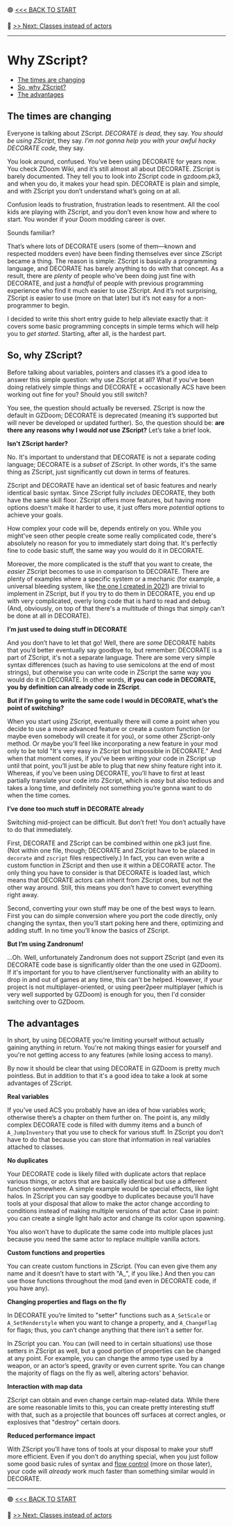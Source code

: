 🟢 [<<< BACK TO START](README.md)

🔵 [>> Next: Classes instead of actors](04_Classes_instead_of_actors.md)

------

# Why ZScript?

* [The times are changing](#the-times-are-changing)
* [So, why ZScript?](#so--why-zscript-)
* [The advantages](#the-advantages)

## The times are changing

Everyone is talking about ZScript. *DECORATE is dead*, they say. *You should be using ZScript*, they say. *I’m not gonna help you with your awful hacky DECORATE code,* they say.

You look around, confused. You’ve been using DECORATE for years now. You check ZDoom Wiki, and it’s still almost all about DECORATE. ZScript is barely documented. They tell you to look into ZScript code in gzdoom.pk3, and when you do, it makes your head spin. DECORATE is plain and simple, and with ZScript you don’t understand what’s going on at all.

Confusion leads to frustration, frustration leads to resentment. All the cool kids are playing with ZScript, and you don’t even know how and where to start. You wonder if your Doom modding career is over.

Sounds familiar?

That’s where lots of DECORATE users (some of them—known and respected modders even) have been finding themselves ever since ZScript became a thing. The reason is simple: ZScript is basically a programming language, and DECORATE has barely anything to do with that concept. As a result, there are *plenty* of people who’ve been doing just fine with DECORATE, and just a *handful* of people with previous programming experience who find it much easier to use ZScript. And it’s not surprising, ZScript *is* easier to use (more on that later) but it’s not easy for a non-programmer to begin.

I decided to write this short entry guide to help alleviate exactly that: it covers some basic programming concepts in simple terms which will help you to *get started*. Starting, after all, is the hardest part.

## So, why ZScript?

Before talking about variables, pointers and classes it’s a good idea to answer this simple question: why use ZScript at all? What if you’ve been doing relatively simple things and DECORATE + occasionally ACS have been working out fine for you? Should you still switch?

You see, the question should actually be reversed. ZScript is now the default in GZDoom; DECORATE is deprecated (meaning it’s supported but will never be developed or updated further). So, the question should be: **are there any reasons why I would *not* use ZScript?** Let’s take a brief look.

**Isn't ZScript harder?**

No. It's important to understand that DECORATE is not a separate coding language; DECORATE is a *subset* of ZScript. In other words, it's the same thing as ZScript, just significantly cut down in terms of features. 

ZScript and DECORATE have an identical set of basic features and nearly identical basic syntax. Since ZScript fully *includes* DECORATE, they both have the same skill floor. ZScript offers more features, but having more options doesn't make it harder to use, it just offers more *potential* options to achieve your goals. 

How complex your code will be, depends entirely on you. While you might've seen other people create some really complicated code, there's absolutely no reason for you to immediately start doing that. It's perfectly fine to code basic stuff, the same way you would do it in DECORATE.

Moreover, the more complicated is the stuff that you want to create, the *easier* ZScript becomes to use in comparison to DECORATE. There are plenty of examples where a specific system or a mechanic (for example, a universal bleeding system, like [the one I created in 2021](https://github.com/jekyllgrim/SimpleBleeding)) are trivial to implement in ZScript, but if you try to do them in DECORATE, you end up with very complicated, overly long code that is hard to read and debug. (And, obviously, on top of that there's a multitude of things that simply can't be done at all in DECORATE).

**I’m just used to doing stuff in DECORATE**

And you don’t have to let that go! Well, there are *some* DECORATE habits that you’d better eventually say goodbye to, but remember: DECORATE is a part of ZScript, it's not a separate language. There are some very simple syntax differences (such as having to use semicolons at the end of most strings), but otherwise you can write code in ZScript the same way you would do it in DECORATE. In other words, **if you can code in DECORATE, you by definition can already code in ZScript**.

**But if I’m going to write the same code I would in DECORATE, what’s the point of switching?**

When you start using ZScript, eventually there will come a point when you decide to use a more advanced feature or create a custom function (or maybe even somebody will create it for you), or some other ZScript-only method. Or maybe you'll feel like incorporating a new feature in your mod only to be told "It's very easy in ZScript but impossible in DECORATE." And when that moment comes, if you’ve been writing your code in ZScript up until that point, you’ll just be able to plug that new shiny feature right into it. Whereas, if you’ve been using DECORATE, you’ll have to first at least partially translate your code into ZScript, which is *easy* but also tedious and takes a long time, and definitely not something you’re gonna want to do when the time comes.

**I’ve done too much stuff in DECORATE already**

Switching mid-project can be difficult. But don’t fret! You don’t actually have to do that immediately.

First, DECORATE and ZScript can be combined within one pk3 just fine. (Not within one file, though; DECORATE and ZScript have to be placed in `decorate` and `zscript` files respectively.) In fact, you can even write a custom function in ZScript and then use it within a DECORATE actor. The only thing you have to consider is that DECORATE is loaded last, which means that DECORATE actors can inherit from ZScript ones, but not the other way around. Still, this means you don’t have to convert everything right away.

Second, converting your own stuff may be one of the best ways to learn. First you can do simple conversion where you port the code directly, only changing the syntax, then you’ll start poking here and there, optimizing and adding stuff. In no time you’ll know the basics of ZScript.

**But I’m using Zandronum!**

…Oh. Well, unfortunately Zandronum does not support ZScript (and even its DECORATE code base is significantly older than the one used in GZDoom). If it's important for you to have client/server functionality with an ability to drop in and out of games at any time, this can't be helped. However, if your project is not multiplayer-oriented, or using peer2peer multiplayer (which is very well supported by GZDoom) is enough for you, then I'd consider switching over to GZDoom.

## The advantages

In short, by using DECORATE you’re limiting yourself without actually gaining anything in return. You're not making things easier for yourself and you're not getting access to any features (while losing access to many).

By now it should be clear that using DECORATE in GZDoom is pretty much pointless. But in addition to that it's a good idea to take a look at some advantages of ZScript.

**Real variables**

If you’ve used ACS you probably have an idea of how variables work; otherwise there’s a chapter on them further on. The point is, any mildly complex DECORATE code is filled with dummy items and a bunch of `A_JumpInventory` that you use to check for various stuff. In ZScript you don’t have to do that because you can store that information in real variables attached to classes.

**No duplicates**

Your DECORATE code is likely filled with duplicate actors that replace various things, or actors that are basically identical but use a different function somewhere. A simple example would be special effects, like light halos. In ZScript you can say goodbye to duplicates because you’ll have tools at your disposal that allow to make the actor change according to conditions instead of making multiple versions of that actor. Case in point: you can create a single light halo actor and change its color upon spawning.

You also won’t have to duplicate the same code into multiple places just because you need the same actor to replace multiple vanilla actors.

**Custom functions and properties**

You can create custom functions in ZScript. (You can even give them any name and it doesn’t have to start with "A_", if you like.) And then you can use those functions throughout the mod (and even in DECORATE code, if you have any).

**Changing properties and flags on the fly**

In DECORATE you’re limited to "setter" functions such as `A_SetScale` or `A_SetRenderstyle` when you want to change a property, and `A_ChangeFlag` for flags; thus, you can’t change anything that there isn’t a setter for. 

In ZScript you can. You can (will need to in certain situations) use those setters in ZScript as well, but a good portion of properties can be changed at any point. For example, you can change the ammo type used by a weapon, or an actor’s speed, gravity or even current sprite. You can change the majority of flags on the fly as well, altering actors’ behavior.

**Interaction with map data**

ZScript can obtain and even change certain map-related data. While there are some reasonable limits to this, you can create pretty interesting stuff with that, such as a projectile that bounces off surfaces at correct angles, or explosives that "destroy" certain doors.

**Reduced performance impact**

With ZScript you’ll have tons of tools at your disposal to make your stuff more efficient. Even if you don’t do anything special, when you just follow some good basic rules of syntax and [flow control](A1_Flow_Control.md) (more on those later), your code will *already* work much faster than something similar would in DECORATE.

------

🟢 [<<< BACK TO START](README.md)

🔵 [>> Next: Classes instead of actors](04_Classes_instead_of_actors.md)
